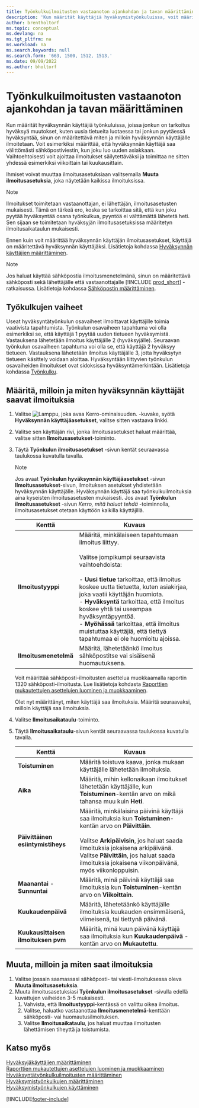 ```yaml
---
title: Työnkulkuilmoitusten vastaanoton ajankohdan ja tavan määrittäminen
description: 'Kun määrität käyttäjiä hyväksymistyönkuluissa, voit määrittää, miten ja milloin kukin hyväksynnän käyttäjä saa ilmoituksia.'
author: brentholtorf
ms.topic: conceptual
ms.devlang: na
ms.tgt_pltfrm: na
ms.workload: na
ms.search.keywords: null
ms.search.form: '663, 1500, 1512, 1513,'
ms.date: 09/09/2022
ms.author: bholtorf
---
```

# <a name="specify-when-and-how-to-receive-workflow-notifications"></a><a name="specify-when-and-how-to-receive-workflow-notifications"></a>Työnkulkuilmoitusten vastaanoton ajankohdan ja tavan määrittäminen

Kun määrität hyväksynnän käyttäjiä työnkuluissa, joissa jonkun on tarkoitus hyväksyä muutokset, kuten uusia tietueita luotaessa tai jonkun pyytäessä hyväksyntää, sinun on määritettävä miten ja milloin hyväksynnän käyttäjälle ilmoitetaan. Voit esimerkiksi määrittää, että hyväksynnän käyttäjä saa välittömästi sähköpostiviestin, kun joku luo uuden asiakkaan. Vaihtoehtoisesti voit ajoittaa ilmoitukset säilytettäväksi ja toimittaa ne sitten yhdessä esimerkiksi viikoittain tai kuukausittain.

Ihmiset voivat muuttaa ilmoitusasetuksiaan valitsemalla **Muuta ilmoitusasetuksia**, joka näytetään kaikissa ilmoituksissa.  

> [!NOTE]
> Ilmoitukset toimitetaan vastaanottajan, ei lähettäjän, ilmoitusasetusten mukaisesti. Tämä on tärkeä ero, koska se tarkoittaa sitä, että kun joku pyytää hyväksyntää osana työnkulkua, pyyntöä ei välttämättä lähetetä heti. Sen sijaan se toimitetaan hyväksyjän ilmoitusasetuksissa määritetyn ilmoitusaikataulun mukaisesti.

Ennen kuin voit määrittää hyväksynnän käyttäjän ilmoitusasetukset, käyttäjä on määritettävä hyväksynnän käyttäjäksi. Lisätietoja kohdassa [Hyväksynnän käyttäjien määrittäminen](across-how-to-set-up-approval-users.md).  

> [!NOTE]
> Jos haluat käyttää sähköpostia ilmoitusmenetelmänä, sinun on määritettävä sähköposti sekä lähettäjälle että vastaanottajalle [!INCLUDE [prod_short](includes/prod_short.md)] -ratkaisussa. Lisätietoja kohdassa [Sähköpostin määrittäminen](admin-how-setup-email.md).

## <a name="steps-in-workflows"></a><a name="steps-in-workflows"></a>Työkulkujen vaiheet

Useat hyväksyntätyönkulun osavaiheet ilmoittavat käyttäjille toimia vaativista tapahtumista. Työnkulun osavaiheen tapahtuma voi olla esimerkiksi se, että käyttäjä 1 pyytää uuden tietueen hyväksymistä. Vastauksena lähetetään ilmoitus käyttäjälle 2 (hyväksyjälle). Seuraavan työnkulun osavaiheen tapahtuma voi olla se, että käyttäjä 2 hyväksyy tietueen. Vastauksena lähetetään ilmoitus käyttäjälle 3, jotta hyväksytyn tietueen käsittely voidaan aloittaa. Hyväksyntään liittyvien työnkulun osavaiheiden ilmoitukset ovat sidoksissa hyväksyntämerkintään. Lisätietoja kohdassa [Työnkulku](across-workflow.md).  

## <a name="specify-when-and-how-approval-users-receive-notifications"></a><a name="specify-when-and-how-approval-users-receive-notifications"></a>Määritä, milloin ja miten hyväksynnän käyttäjät saavat ilmoituksia

1. Valitse ![Lamppu, joka avaa Kerro-ominaisuuden.](media/ui-search/search_small.png "Kerro, mitä haluat tehdä") -kuvake, syötä **Hyväksynnän käyttäjäasetukset**, valitse sitten vastaava linkki.  
2. Valitse sen käyttäjän rivi, jonka ilmoitusasetukset haluat määrittää, valitse sitten **Ilmoitusasetukset**-toiminto.  
3. Täytä **Työnkulun ilmoitusasetukset** -sivun kentät seuraavassa taulukossa kuvatulla tavalla.  

   > [!NOTE]
   > Jos avaat **Työnkulun hyväksynnän käyttäjäasetukset** -sivun **Ilmoitusasetukset**-sivun, ilmoituksen asetukset yhdistetään hyväksynnän käyttäjälle. Hyväksynnän käyttäjä saa työnkulkuilmoituksia aina kyseisten ilmoitusasetusten mukaisesti. Jos avaat **Työnkulun ilmoitusasetukset** -sivun *Kerro, mitä haluat tehdä* -toiminnolla, ilmoitusasetukset otetaan käyttöön kaikilla käyttäjillä.

   |Kenttä|Kuvaus|
   |-----|-----------|
   |**Ilmoitustyyppi**|Määritä, minkälaiseen tapahtumaan ilmoitus liittyy.<br /><br /> Valitse jompikumpi seuraavista vaihtoehdoista:<br /><br /> -   **Uusi tietue** tarkoittaa, että ilmoitus koskee uutta tietuetta, kuten asiakirjaa, joka vaatii käyttäjän huomiota.<br />-   **Hyväksyntä** tarkoittaa, että ilmoitus koskee yhtä tai useampaa hyväksyntäpyyntöä.<br />-   **Myöhässä** tarkoittaa, että ilmoitus muistuttaa käyttäjiä, että tiettyä tapahtumaa ei ole huomioitu ajoissa.|
   |**Ilmoitusmenetelmä**|Määritä, lähetetäänkö ilmoitus sähköpostitse vai sisäisenä huomautuksena.|

   Voit määrittää sähköposti-ilmoitusten asettelua muokkaamalla raportin 1320 sähköposti-ilmoitusta. Lue lisätietoja kohdasta [Raporttien mukautettujen asettelujen luominen ja muokkaaminen](ui-how-create-custom-report-layout.md).

   Olet nyt määrittänyt, miten käyttäjä saa ilmoituksia. Määritä seuraavaksi, milloin käyttäjä saa ilmoituksia.  
4. Valitse **Ilmoitusaikataulu**-toiminto.  
5. Täytä **Ilmoitusaikataulu**-sivun kentät seuraavassa taulukossa kuvatulla tavalla.  

   |Kenttä|Kuvaus|
   |-----|-----------|
   |**Toistuminen**|Määritä toistuva kaava, jonka mukaan käyttäjälle lähetetään ilmoituksia.|
   |**Aika**|Määritä, mihin kellonaikaan ilmoitukset lähetetään käyttäjälle, kun **Toistuminen**-kentän arvo on mikä tahansa muu kuin **Heti**.|
   |**Päivittäinen esiintymistiheys**|Määritä, minkälaisina päivinä käyttäjä saa ilmoituksia kun **Toistuminen**-kentän arvo on **Päivittäin**.<br /><br /> Valitse **Arkipäivisin**, jos haluat saada ilmoituksia jokaisena arkipäivänä. Valitse **Päivittäin**, jos haluat saada ilmoituksia jokaisena viikonpäivänä, myös viikonloppuisin.|
   |**Maanantai** - **Sunnuntai**|Määritä, minä päivinä käyttäjä saa ilmoituksia kun **Toistuminen**-kentän arvo on **Viikoittain**.|
   |**Kuukaudenpäivä**|Määritä, lähetetäänkö käyttäjälle ilmoituksia kuukauden ensimmäisenä, viimeisenä, tai tiettynä päivänä.|
   |**Kuukausittaisen ilmoituksen pvm**|Määritä, minä kuun päivänä käyttäjä saa ilmoituksia kun **Kuukaudenpäivä** -kentän arvo on **Mukautettu**.|

## <a name="change-when-and-how-you-receive-notifications"></a><a name="change-when-and-how-you-receive-notifications"></a>Muuta, milloin ja miten saat ilmoituksia

1. Valitse jossain saamassasi sähköposti- tai viesti-ilmoituksessa oleva **Muuta ilmoitusasetuksia**.  
2. Muuta ilmoitusasetuksiasi **Työnkulun ilmoitusasetukset** -sivulla edellä kuvattujen vaiheiden 3-5 mukaisesti.
   1. Vahvista, että **Ilmoitustyyppi**-kentässä on valittu oikea ilmoitus.
   2. Valitse, haluatko vastaanottaa **Ilmoitusmenetelmä**-kenttään sähköposti- vai huomautusilmoituksen.
   3. Valitse **Ilmoitusaikataulu**, jos haluat muuttaa ilmoitusten lähettämisen tiheyttä ja toistumista.

## <a name="see-also"></a><a name="see-also"></a>Katso myös

[Hyväksyjäkäyttäjien määrittäminen](across-how-to-set-up-approval-users.md)  
[Raporttien mukautettujen asettelujen luominen ja muokkaaminen](ui-how-create-custom-report-layout.md)  
[Hyväksyntätyönkulkuilmoitusten määrittäminen](across-setting-up-workflow-notifications.md)  
[Hyväksymistyönkulkujen määrittäminen](across-set-up-workflows.md)  
[Hyväksymistyönkulkujen käyttäminen](across-use-workflows.md)

[!INCLUDE[footer-include](includes/footer-banner.md)]
